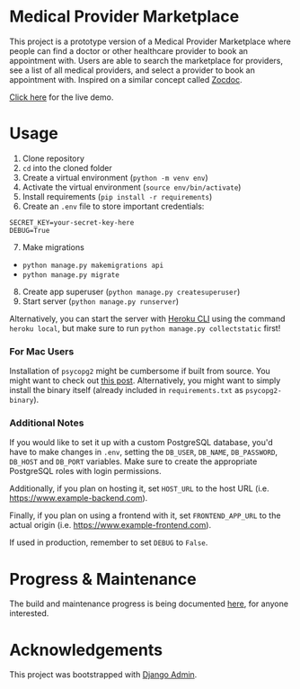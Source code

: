 # Medical Provider Marketplace

This project is a prototype version of a Medical Provider Marketplace where people can find a doctor or other healthcare provider to book an appointment with. Users are able to search the marketplace for providers, see a list of all medical providers, and select a provider to book an appointment with. Inspired on a similar concept called [Zocdoc](https://www.zocdoc.com).

[Click here](https://mpm-django-backend.herokuapp.com) for the live demo.

# Usage

1. Clone repository
2. `cd` into the cloned folder
3. Create a virtual environment (`python -m venv env`)
4. Activate the virtual environment (`source env/bin/activate`)
5. Install requirements (`pip install -r requirements`)
6. Create an `.env` file to store important credentials:

```
SECRET_KEY=your-secret-key-here
DEBUG=True
```

7. Make migrations

  - `python manage.py makemigrations api`
  - `python manage.py migrate`

8. Create app superuser (`python manage.py createsuperuser`)
9. Start server (`python manage.py runserver`)

Alternatively, you can start the server with [Heroku CLI](https://devcenter.heroku.com/articles/heroku-cli) using the command `heroku local`, but make sure to run `python manage.py collectstatic` first!

### For Mac Users

Installation of `psycopg2` might be cumbersome if built from source. You might want to check out [this post](https://stackoverflow.com/questions/9678408/cant-install-psycopg2-with-pip-in-virtualenv-on-mac-os-x-10-7). Alternatively, you might want to simply install the binary itself (already included in `requirements.txt` as `psycopg2-binary`).

### Additional Notes

If you would like to set it up with a custom PostgreSQL database, you'd have to make changes in `.env`, setting the `DB_USER`, `DB_NAME`, `DB_PASSWORD`, `DB_HOST` and `DB_PORT` variables. Make sure to create the appropriate PostgreSQL roles with login permissions.

Additionally, if you plan on hosting it, set `HOST_URL` to the host URL (i.e. https://www.example-backend.com).

Finally, if you plan on using a frontend with it, set `FRONTEND_APP_URL` to the actual origin (i.e. https://www.example-frontend.com).

If used in production, remember to set `DEBUG` to `False`.

# Progress & Maintenance

The build and maintenance progress is being documented [here](https://trello.com/b/u6mFQulW/medical-provider-marketplace), for anyone interested.

# Acknowledgements

This project was bootstrapped with [Django Admin](https://docs.djangoproject.com/en/3.1/ref/django-admin/).
